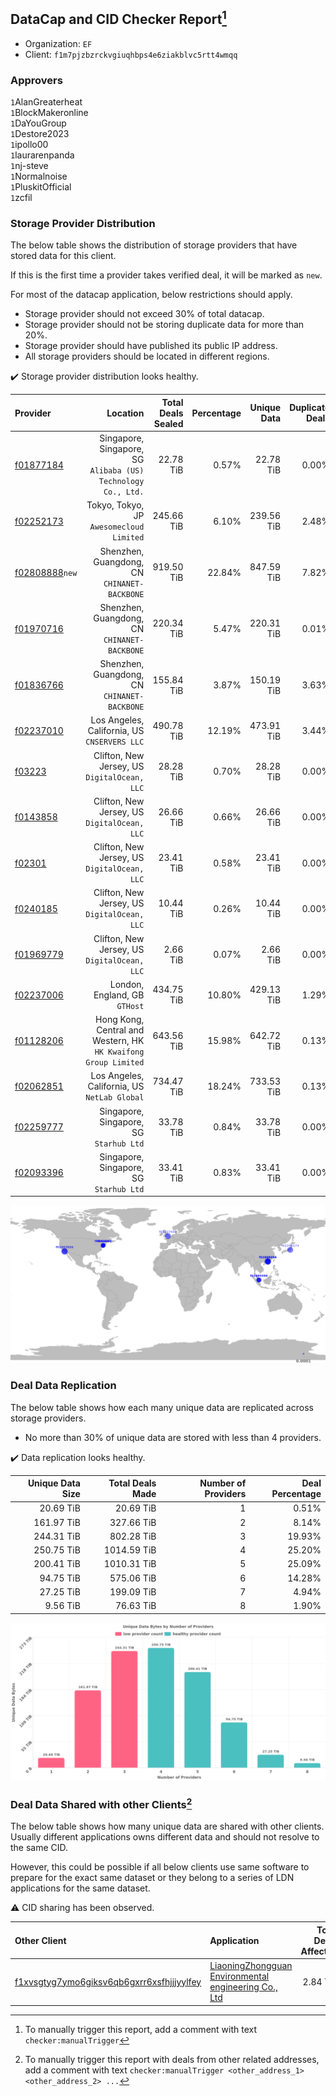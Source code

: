 ## DataCap and CID Checker Report[^1]
 - Organization: `EF`
 - Client: `f1m7pjzbzrckvgiuqhbps4e6ziakblvc5rtt4wmqq`
### Approvers
`1`AlanGreaterheat<br/>`1`BlockMakeronline<br/>`1`DaYouGroup<br/>`1`Destore2023<br/>`1`ipollo00<br/>`1`laurarenpanda<br/>`1`nj-steve<br/>`1`Normalnoise<br/>`1`PluskitOfficial<br/>`1`zcfil

### Storage Provider Distribution
The below table shows the distribution of storage providers that have stored data for this client.

If this is the first time a provider takes verified deal, it will be marked as `new`.

For most of the datacap application, below restrictions should apply.
 - Storage provider should not exceed 30% of total datacap.
 - Storage provider should not be storing duplicate data for more than 20%.
 - Storage provider should have published its public IP address.
 - All storage providers should be located in different regions.

✔️ Storage provider distribution looks healthy.

| Provider                                                    |                                                           Location | Total Deals Sealed | Percentage | Unique Data | Duplicate Deals |
| :---------------------------------------------------------- | -----------------------------------------------------------------: | -----------------: | ---------: | ----------: | --------------: |
| [f01877184](https://filfox.info/en/address/f01877184)       |   Singapore, Singapore, SG<br/>`Alibaba (US) Technology Co., Ltd.` |          22.78 TiB |      0.57% |   22.78 TiB |           0.00% |
| [f02252173](https://filfox.info/en/address/f02252173)       |                        Tokyo, Tokyo, JP<br/>`Awesomecloud Limited` |         245.66 TiB |      6.10% |  239.56 TiB |           2.48% |
| [f02808888](https://filfox.info/en/address/f02808888)`new`  |                    Shenzhen, Guangdong, CN<br/>`CHINANET-BACKBONE` |         919.50 TiB |     22.84% |  847.59 TiB |           7.82% |
| [f01970716](https://filfox.info/en/address/f01970716)       |                    Shenzhen, Guangdong, CN<br/>`CHINANET-BACKBONE` |         220.34 TiB |      5.47% |  220.31 TiB |           0.01% |
| [f01836766](https://filfox.info/en/address/f01836766)       |                    Shenzhen, Guangdong, CN<br/>`CHINANET-BACKBONE` |         155.84 TiB |      3.87% |  150.19 TiB |           3.63% |
| [f02237010](https://filfox.info/en/address/f02237010)       |                    Los Angeles, California, US<br/>`CNSERVERS LLC` |         490.78 TiB |     12.19% |  473.91 TiB |           3.44% |
| [f03223](https://filfox.info/en/address/f03223)             |                    Clifton, New Jersey, US<br/>`DigitalOcean, LLC` |          28.28 TiB |      0.70% |   28.28 TiB |           0.00% |
| [f0143858](https://filfox.info/en/address/f0143858)         |                    Clifton, New Jersey, US<br/>`DigitalOcean, LLC` |          26.66 TiB |      0.66% |   26.66 TiB |           0.00% |
| [f02301](https://filfox.info/en/address/f02301)             |                    Clifton, New Jersey, US<br/>`DigitalOcean, LLC` |          23.41 TiB |      0.58% |   23.41 TiB |           0.00% |
| [f0240185](https://filfox.info/en/address/f0240185)         |                    Clifton, New Jersey, US<br/>`DigitalOcean, LLC` |          10.44 TiB |      0.26% |   10.44 TiB |           0.00% |
| [f01969779](https://filfox.info/en/address/f01969779)       |                    Clifton, New Jersey, US<br/>`DigitalOcean, LLC` |           2.66 TiB |      0.07% |    2.66 TiB |           0.00% |
| [f02237006](https://filfox.info/en/address/f02237006)       |                                   London, England, GB<br/>`GTHost` |         434.75 TiB |     10.80% |  429.13 TiB |           1.29% |
| [f01128206](https://filfox.info/en/address/f01128206)       | Hong Kong, Central and Western, HK<br/>`HK Kwaifong Group Limited` |         643.56 TiB |     15.98% |  642.72 TiB |           0.13% |
| [f02062851](https://filfox.info/en/address/f02062851)       |                    Los Angeles, California, US<br/>`NetLab Global` |         734.47 TiB |     18.24% |  733.53 TiB |           0.13% |
| [f02259777](https://filfox.info/en/address/f02259777)       |                         Singapore, Singapore, SG<br/>`Starhub Ltd` |          33.78 TiB |      0.84% |   33.78 TiB |           0.00% |
| [f02093396](https://filfox.info/en/address/f02093396)       |                         Singapore, Singapore, SG<br/>`Starhub Ltd` |          33.41 TiB |      0.83% |   33.41 TiB |           0.00% |

<img src="https://raw.githubusercontent.com/data-preservation-programs/filplus-checker-assets/main/filecoin-project/filecoin-plus-large-datasets/issues/2094/1695777459915.png"/>

### Deal Data Replication
The below table shows how each many unique data are replicated across storage providers.

- No more than 30% of unique data are stored with less than 4 providers.

✔️ Data replication looks healthy.

| Unique Data Size | Total Deals Made | Number of Providers | Deal Percentage |
| ---------------: | ---------------: | ------------------: | --------------: |
|        20.69 TiB |        20.69 TiB |                   1 |           0.51% |
|       161.97 TiB |       327.66 TiB |                   2 |           8.14% |
|       244.31 TiB |       802.28 TiB |                   3 |          19.93% |
|       250.75 TiB |      1014.59 TiB |                   4 |          25.20% |
|       200.41 TiB |      1010.31 TiB |                   5 |          25.09% |
|        94.75 TiB |       575.06 TiB |                   6 |          14.28% |
|        27.25 TiB |       199.09 TiB |                   7 |           4.94% |
|         9.56 TiB |        76.63 TiB |                   8 |           1.90% |

<img src="https://raw.githubusercontent.com/data-preservation-programs/filplus-checker-assets/main/filecoin-project/filecoin-plus-large-datasets/issues/2094/1695777460780.png"/>

### Deal Data Shared with other Clients[^3]
The below table shows how many unique data are shared with other clients.
Usually different applications owns different data and should not resolve to the same CID.

However, this could be possible if all below clients use same software to prepare for the exact same dataset or they belong to a series of LDN applications for the same dataset.

⚠️ CID sharing has been observed.

| Other Client                                                                                                          | Application                                                                                                                           | Total Deals Affected | Unique CIDs | Approvers                                                           |
| :-------------------------------------------------------------------------------------------------------------------- | :------------------------------------------------------------------------------------------------------------------------------------ | -------------------: | ----------: | :------------------------------------------------------------------ |
| [f1xvsgtyg7ymo6giksv6qb6gxrr6xsfhjjjyylfey](https://filfox.info/en/address/f1xvsgtyg7ymo6giksv6qb6gxrr6xsfhjjjyylfey) | [LiaoningZhongguan Environmental engineering Co\., Ltd](https://github.com/filecoin-project/filecoin-plus-large-datasets/issues/2100) |             2.84 TiB |          19 | `2`DaYouGroup<br/>`1`maxvint<br/>`1`Normalnoise<br/>`1`woshidama323 |

[^1]: To manually trigger this report, add a comment with text `checker:manualTrigger`

[^2]: Deals from those addresses are combined into this report as they are specified with `checker:manualTrigger`

[^3]: To manually trigger this report with deals from other related addresses, add a comment with text `checker:manualTrigger <other_address_1> <other_address_2> ...`
